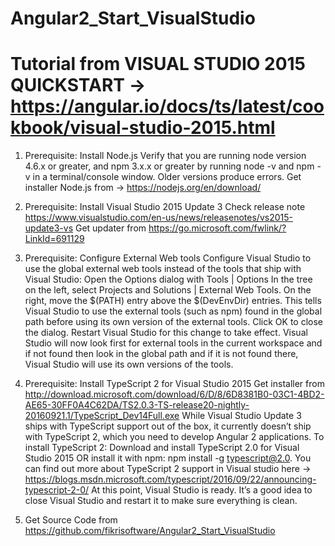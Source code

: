 # Angular2_Start_VisualStudio
# Tutorial from VISUAL STUDIO 2015 QUICKSTART -> https://angular.io/docs/ts/latest/cookbook/visual-studio-2015.html
1. Prerequisite: Install Node.js
Verify that you are running node version 4.6.x or greater, and npm 3.x.x or greater by running node -v and npm -v in a terminal/console window. Older versions produce errors.
Get installer Node.js from -> https://nodejs.org/en/download/

2. Prerequisite: Install Visual Studio 2015 Update 3
Check release note https://www.visualstudio.com/en-us/news/releasenotes/vs2015-update3-vs
Get updater from https://go.microsoft.com/fwlink/?LinkId=691129

3. Prerequisite: Configure External Web tools
Configure Visual Studio to use the global external web tools instead of the tools that ship with Visual Studio:
Open the Options dialog with Tools | Options
In the tree on the left, select Projects and Solutions | External Web Tools.
On the right, move the $(PATH) entry above the $(DevEnvDir) entries. This tells Visual Studio to use the external tools (such as npm) found in the global path before using its own version of the external tools.
Click OK to close the dialog.
Restart Visual Studio for this change to take effect.
Visual Studio will now look first for external tools in the current workspace and if not found then look in the global path and if it is not found there, Visual Studio will use its own versions of the tools.

4. Prerequisite: Install TypeScript 2 for Visual Studio 2015
Get installer from http://download.microsoft.com/download/6/D/8/6D8381B0-03C1-4BD2-AE65-30FF0A4C62DA/TS2.0.3-TS-release20-nightly-20160921.1/TypeScript_Dev14Full.exe
While Visual Studio Update 3 ships with TypeScript support out of the box, it currently doesn’t ship with TypeScript 2, which you need to develop Angular 2 applications.
To install TypeScript 2:
Download and install TypeScript 2.0 for Visual Studio 2015
OR install it with npm: npm install -g typescript@2.0.
You can find out more about TypeScript 2 support in Visual studio here -> https://blogs.msdn.microsoft.com/typescript/2016/09/22/announcing-typescript-2-0/
At this point, Visual Studio is ready. It’s a good idea to close Visual Studio and restart it to make sure everything is clean.

5. Get Source Code from https://github.com/fikrisoftware/Angular2_Start_VisualStudio
